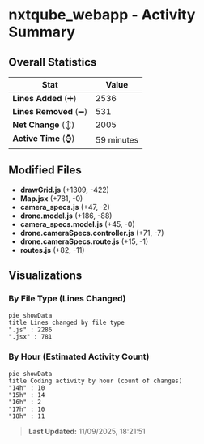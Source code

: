 # nxtqube_webapp - Activity Summary 

## Overall Statistics

| Stat                   | Value                                                             |
| ---------------------- | ----------------------------------------------------------------- |
| **Lines Added** (➕)   | 2536                                          |
| **Lines Removed** (➖) | 531                                        |
| **Net Change** (↕)    | 2005                |
| **Active Time** (⌚)   | 59 minutes |


## Modified Files
- **drawGrid.js** (+1309, -422)
- **Map.jsx** (+781, -0)
- **camera_specs.js** (+47, -2)
- **drone.model.js** (+186, -88)
- **camera_specs.model.js** (+45, -0)
- **drone.cameraSpecs.controller.js** (+71, -7)
- **drone.cameraSpecs.route.js** (+15, -1)
- **routes.js** (+82, -11)

## Visualizations

### By File Type (Lines Changed)

```mermaid
pie showData
title Lines changed by file type
".js" : 2286
".jsx" : 781
```

### By Hour (Estimated Activity Count)

```mermaid
pie showData
title Coding activity by hour (count of changes)
"14h" : 10
"15h" : 14
"16h" : 2
"17h" : 10
"18h" : 11
```


> **Last Updated:** 11/09/2025, 18:21:51